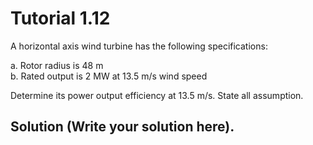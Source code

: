 # Tutorial 1.12

A horizontal axis wind turbine has the following specifications:

a. Rotor radius is 48 m  
b. Rated output is 2 MW at 13.5 m/s wind speed

Determine its power output efficiency at 13.5 m/s.  State all assumption.

## Solution (Write your solution here).
